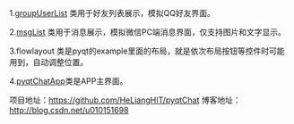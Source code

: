 


1.[groupUserList](groupUserList_readme.md) 类用于好友列表展示，模拟QQ好友界面。

2.[msgList](msgList_readme.md) 类用于消息展示，模拟微信PC端消息界面，仅支持图片和文字显示。

3.flowlayout 类是pyqt的example里面的布局，就是依次布局按钮等控件时可能用到，自动调整位置。

4.[pyqtChatApp](pyqtChatApp_readme.md)类是APP主界面。


项目地址：https://github.com/HeLiangHIT/pyqtChat
博客地址：http://blog.csdn.net/u010151698
